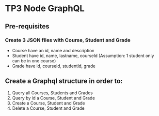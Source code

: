 # TP3 Node GraphQL
## Pre-requisites

### Create 3 JSON files with Course, Student and Grade
- Course have an id, name and description
- Student have id, name, lastname, courseId (Assumption: 1 student only can be in one course)
- Grade have id, courseId, studentId, grade

## Create a Graphql structure in order to:

1. Query all Courses, Students and Grades
1. Query by id a Course, Student and Grade
2. Create a Course, Student and Grade
2. Delete a Course, Student and Grade
